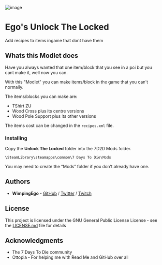 ![image](https://i.imgur.com/Xnn0x02.png)

# Ego's Unlock The Locked

Add recipes to items ingame that dont have them

## Whats this Modlet does

Have you always wanted that one item/block that you see in a poi but you cant make it, well now you can.

With this "Modlet" you can make items/block in the game that you can't normally.

The items/blocks you can make are:

* TShirt ZU
* Wood Cross plus its centre versions
* Wood Pole Support plus its other versions

The items cost can be changed in the ```recipes.xml``` file.

### Installing

Copy the **Unlock The Locked** folder into the 7D2D Mods folder.

```
\SteamLibrary\steamapps\common\7 Days To Die\Mods
```

You may need to create the “Mods” folder if you don’t already have one.

## Authors

* **WimpingEgo** - [GitHub](https://github.com/wimpingego) / [Twitter](https://twitter.com/Ego_YT) / [Twitch](https://twitch.tv/wimpingego)

## License

This project is licensed under the GNU General Public License License - see the [LICENSE.md](https://github.com/Wimpingego/7-Days-To-Die/blob/master/LICENSE) file for details

## Acknowledgments

* The 7 Days To Die community
* Ottopia - For helping me with Read Me and GitHub over all
